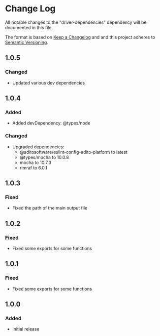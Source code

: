 # Change Log

All notable changes to the "driver-dependencies" dependency will be documented in this file.

The format is based on [Keep a Changelog](http://keepachangelog.com/) and and this project adheres to [Semantic Versioning](https://semver.org/spec/v2.0.0.html).

## 1.0.5

### Changed

- Updated various dev dependencies

## 1.0.4

### Added

- Added devDependency: @types/node

### Changed

- Upgraded dependencies:
  - @aditosoftware/eslint-config-adito-platform to latest
  - @types/mocha to 10.0.8
  - mocha to 10.7.3
  - rimraf to 6.0.1

## 1.0.3

### Fixed

- Fixed the path of the main output file

## 1.0.2

### Fixed

- Fixed some exports for some functions

## 1.0.1

### Fixed

- Fixed some exports for some functions

## 1.0.0

### Added

- Initial release
